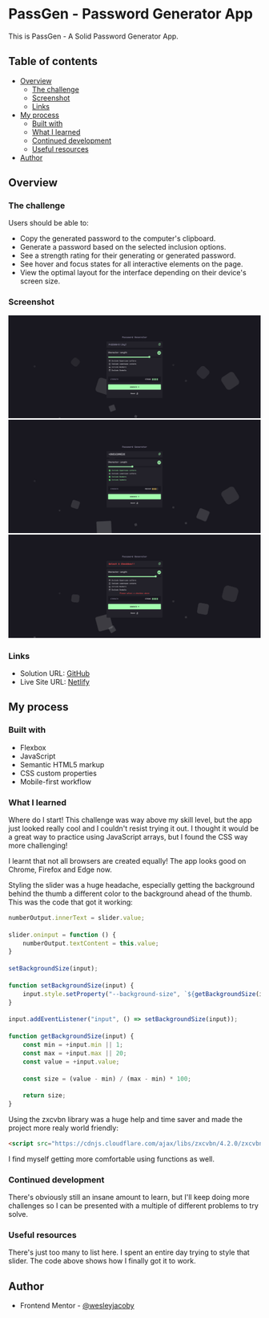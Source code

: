# PassGen - Password Generator App 

This is PassGen - A Solid Password Generator App.

## Table of contents

- [Overview](#overview)
  - [The challenge](#the-challenge)
  - [Screenshot](#screenshot)
  - [Links](#links)
- [My process](#my-process)
  - [Built with](#built-with)
  - [What I learned](#what-i-learned)
  - [Continued development](#continued-development)
  - [Useful resources](#useful-resources)
- [Author](#author)

## Overview

### The challenge

Users should be able to:

- Copy the generated password to the computer's clipboard.
- Generate a password based on the selected inclusion options.
- See a strength rating for their generating or generated password.
- See hover and focus states for all interactive elements on the page.
- View the optimal layout for the interface depending on their device's screen size.

### Screenshot

![](./localhost_5500_%20(5).png)
![](./localhost_5500_%20(6).png)
![](./localhost_5500_%20(7).png)

### Links

- Solution URL: [GitHub](https://github.com/SameerJS6/Password-Generator-App.git)
- Live Site URL: [Netlify](https://password-generator-singh.netlify.app/)

## My process

### Built with

- Flexbox
- JavaScript
- Semantic HTML5 markup
- CSS custom properties
- Mobile-first workflow


### What I learned

Where do I start! This challenge was way above my skill level, but the app just looked really cool and I couldn't resist trying it out. I thought it would be a great way to practice using JavaScript arrays, but I found the CSS way more challenging!

I learnt that not all browsers are created equally! The app looks good on Chrome, Firefox and Edge now.

Styling the slider was a huge headache, especially getting the background behind the thumb a different color to the background ahead of the thumb. This was the code that got it working:

```js
numberOutput.innerText = slider.value;

slider.oninput = function () {
    numberOutput.textContent = this.value;
}

setBackgroundSize(input);

function setBackgroundSize(input) {
    input.style.setProperty("--background-size", `${getBackgroundSize(input)}%`);
}

input.addEventListener("input", () => setBackgroundSize(input));

function getBackgroundSize(input) {
    const min = +input.min || 1;
    const max = +input.max || 20;
    const value = +input.value;

    const size = (value - min) / (max - min) * 100;

    return size;
}
```

Using the zxcvbn library was a huge help and time saver and made the project more realy world friendly:

```html
<script src="https://cdnjs.cloudflare.com/ajax/libs/zxcvbn/4.2.0/zxcvbn.js"></script>
```

I find myself getting more comfortable using functions as well.

### Continued development

There's obviously still an insane amount to learn, but I'll keep doing more challenges so I can be presented with a multiple of different problems to try solve.

### Useful resources

There's just too many to list here. I spent an entire day trying to style that slider. The code above shows how I finally got it to work.

## Author

- Frontend Mentor - [@wesleyjacoby](https://www.frontendmentor.io/profile/yourusewesleyjacobyrname)